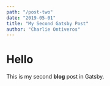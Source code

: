 ```yaml
---
path: "/post-two"
date: "2019-05-01"
title: "My Second Gatsby Post"
author: "Charlie Ontiveros"
---
```


# Hello
This is my second **blog** post in Gatsby.
